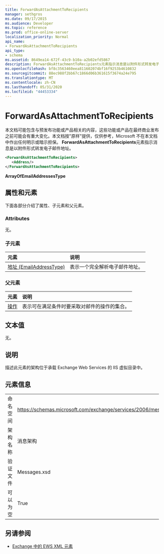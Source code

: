 ```yaml
---
title: ForwardAsAttachmentToRecipients
manager: sethgros
ms.date: 09/17/2015
ms.audience: Developer
ms.topic: reference
ms.prod: office-online-server
localization_priority: Normal
api_name:
- ForwardAsAttachmentToRecipients
api_type:
- schema
ms.assetid: 8649ea14-672f-43c9-b10a-a2b02efd5867
description: ForwardAsAttachmentToRecipients元素指示消息是以附件形式转发电子邮件地址。
ms.openlocfilehash: bf8c3563460eea811602074bf16f9253b4610832
ms.sourcegitcommit: 88ec988f2bb67c1866d06b361615f3674a24e795
ms.translationtype: MT
ms.contentlocale: zh-CN
ms.lasthandoff: 05/31/2020
ms.locfileid: "44453334"
---
```

# <a name="forwardasattachmenttorecipients"></a>ForwardAsAttachmentToRecipients

本文档可能包含与预发布功能或产品相关的内容，这些功能或产品在最终商业发布之前可能会有重大变化。本文档按"原样"提供，仅供参考，Microsoft 不在本文档中作出任何明示或暗示担保。 **ForwardAsAttachmentToRecipients**元素指示消息是以附件形式转发电子邮件地址。 
  
```XML
<ForwardAsAttachmentToRecipients>
   <Address/>
</ForwardAsAttachmentToRecipients>
```

 **ArrayOfEmailAddressesType**
## <a name="attributes-and-elements"></a>属性和元素

下面各部分介绍了属性、子元素和父元素。
  
### <a name="attributes"></a>Attributes

无。
  
### <a name="child-elements"></a>子元素

|**元素**|**说明**|
|:-----|:-----|
|[地址 (EmailAddressType)](address-emailaddresstype.md) <br/> |表示一个完全解析电子邮件地址。  <br/> |
   
### <a name="parent-elements"></a>父元素

|**元素**|**说明**|
|:-----|:-----|
|[操作](actions.md) <br/> |表示可在满足条件时要采取对邮件的操作的集合。  <br/> |
   
## <a name="text-value"></a>文本值

无。
  
## <a name="remarks"></a>说明

描述此元素的架构位于承载 Exchange Web Services 的 IIS 虚拟目录中。
  
## <a name="element-information"></a>元素信息

|||
|:-----|:-----|
|命名空间  <br/> |https://schemas.microsoft.com/exchange/services/2006/messages  <br/> |
|架构名称  <br/> |消息架构  <br/> |
|验证文件  <br/> |Messages.xsd  <br/> |
|可以为空  <br/> |True  <br/> |
   
## <a name="see-also"></a>另请参阅



- [Exchange 中的 EWS XML 元素](ews-xml-elements-in-exchange.md)

